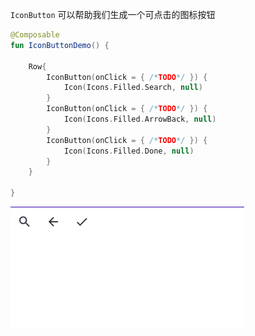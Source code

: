 `IconButton` 可以帮助我们生成一个可点击的图标按钮


``` kotlin
@Composable
fun IconButtonDemo() {

    Row{
        IconButton(onClick = { /*TODO*/ }) {
            Icon(Icons.Filled.Search, null)
        }
        IconButton(onClick = { /*TODO*/ }) {
            Icon(Icons.Filled.ArrowBack, null)
        }
        IconButton(onClick = { /*TODO*/ }) {
            Icon(Icons.Filled.Done, null)
        }
    }
    
}
```

![](../assets/elements/iconbutton/demo.gif)
